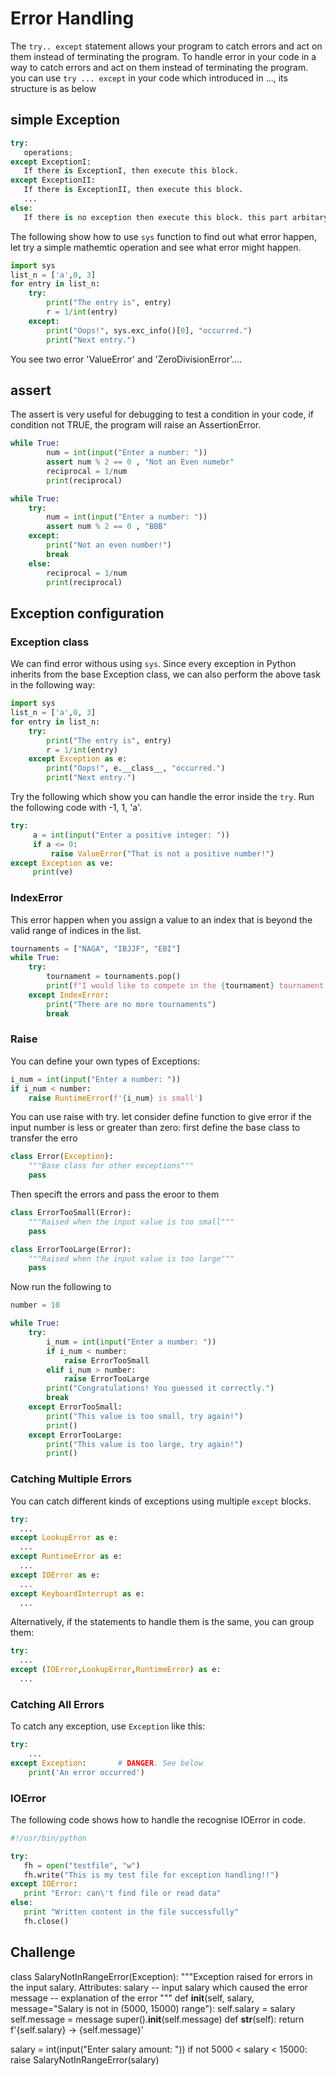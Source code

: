 
# Error Handling

The `try.. except` statement allows your program to catch errors and act on them instead of terminating the program. To handle error in your code in a way to catch errors and act on them instead of terminating the program. you can use `try ... except` in your code which introduced in ..., 
its structure is as below






## simple Exception 
``` py
try:
   operations;
except ExceptionI:
   If there is ExceptionI, then execute this block.
except ExceptionII:
   If there is ExceptionII, then execute this block.
   ...
else:
   If there is no exception then execute this block. this part arbitary and can be dropt.  
```

The following show how to use `sys` function to find out what error happen, let try a simple mathemtic operation and see what error might happen.    

``` py
import sys
list_n = ['a',0, 3]
for entry in list_n:
    try:
        print("The entry is", entry)
        r = 1/int(entry)
    except:
        print("Oops!", sys.exc_info()[0], "occurred.")
        print("Next entry.")
```

You see two error  'ValueError' and 'ZeroDivisionError'....



## assert
The assert is very useful for debugging to test a condition in your code, if condition not TRUE, the program will raise an AssertionError.

``` py
while True:
        num = int(input("Enter a number: "))
        assert num % 2 == 0 , "Not an Even numebr" 
        reciprocal = 1/num
        print(reciprocal)
```

``` py
while True:
    try:
        num = int(input("Enter a number: "))
        assert num % 2 == 0 , "BBB"
    except:
        print("Not an even number!")
        break
    else:
        reciprocal = 1/num
        print(reciprocal)
```

## Exception configuration


### Exception class
We can find error withous using `sys`. Since every exception in Python inherits from the base Exception class, we can also perform the above task in the following way:

``` py
import sys
list_n = ['a',0, 3]
for entry in list_n:
    try:
        print("The entry is", entry)
        r = 1/int(entry)
    except Exception as e:
        print("Oops!", e.__class__, "occurred.")
        print("Next entry.")
```


Try the following which show you can handle the error inside the `try`. Run the following code with -1, 1, 'a'. 

``` py
try:
     a = int(input("Enter a positive integer: "))
     if a <= 0:
         raise ValueError("That is not a positive number!")
except Exception as ve:
     print(ve)
```


### IndexError
This error happen when you assign a value to an index that is
 beyond the valid range of indices in the list.

``` py
tournaments = ["NAGA", "IBJJF", "EBI"]
while True:
    try:
        tournament = tournaments.pop()
        print(f"I would like to compete in the {tournament} tournament.")
    except IndexError:
        print("There are no more tournaments")
        break
```




### Raise
You can define your own types of Exceptions:

```python
i_num = int(input("Enter a number: "))
if i_num < number:
    raise RuntimeError(f'{i_num} is small')
```

You can use raise with try. let consider define function to give error if the input number is less or greater than zero: first define the base class to transfer the erro

``` py
class Error(Exception):
    """Base class for other exceptions"""
    pass
```

Then specift the errors and pass the eroor to them 

``` py
class ErrorTooSmall(Error):
    """Raised when the input value is too small"""
    pass

class ErrorTooLarge(Error):
    """Raised when the input value is too large"""
    pass
```

Now run the following to 
``` py
number = 10

while True:
    try:
        i_num = int(input("Enter a number: "))
        if i_num < number:
            raise ErrorTooSmall
        elif i_num > number:
            raise ErrorTooLarge
        print("Congratulations! You guessed it correctly.")
        break
    except ErrorTooSmall:
        print("This value is too small, try again!")
        print()
    except ErrorTooLarge:
        print("This value is too large, try again!")
        print()
```







### Catching Multiple Errors

You can catch different kinds of exceptions using multiple `except` blocks.

```python
try:
  ...
except LookupError as e:
  ...
except RuntimeError as e:
  ...
except IOError as e:
  ...
except KeyboardInterrupt as e:
  ...
```

Alternatively, if the statements to handle them is the same, you can group them:

```python
try:
  ...
except (IOError,LookupError,RuntimeError) as e:
  ...
```

### Catching All Errors

To catch any exception, use `Exception` like this:

```python
try:
    ...
except Exception:       # DANGER. See below
    print('An error occurred')
```


### IOError
The following code shows how to handle the recognise IOError  in code. 

``` py
#!/usr/bin/python

try:
   fh = open("testfile", "w")
   fh.write("This is my test file for exception handling!!")
except IOError:
   print "Error: can\'t find file or read data"
else:
   print "Written content in the file successfully"
   fh.close()
```



## Challenge

class SalaryNotInRangeError(Exception):
    """Exception raised for errors in the input salary.
    Attributes:
        salary -- input salary which caused the error
        message -- explanation of the error
    """
    def __init__(self, salary, message="Salary is not in (5000, 15000) range"):
        self.salary = salary
        self.message = message
        super().__init__(self.message)
    def __str__(self):
        return f'{self.salary} -> {self.message}'


salary = int(input("Enter salary amount: "))
if not 5000 < salary < 15000:
    raise SalaryNotInRangeError(salary)


